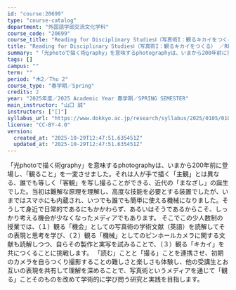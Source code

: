 ```yaml
---
id: "course:20699"
type: "course-catalog"
department: "外国語学部交流文化学科"
course_code: "20699"
course_title: "Reading for Disciplinary StudiesⅠ（写真術I：観るキカイをつくる） ／READING FOR DISCIPLINARY STUDIES I"
title: "Reading for Disciplinary StudiesⅠ（写真術I：観るキカイをつくる） ／READING FOR DISCIPLINARY STUDIES I"
summary: "「光photoで描く術graphy」を意味するphotographyは、いまから200年前に登場し、「観ること」を一変させました。それは人が手で描く「主観」とは異なる、誰でも等しく「客観」を写し撮ることができる、近代の「まなざし」の誕生でし…"
tags: []
campus: ""
term: ""
period: "木2／Thu 2"
course_type: "春学期／Spring"
credits: 2
year: "2025年度／2025 Academic Year 春学期／SPRING SEMESTER"
main_instructor: "山口 誠"
instructors: ["[]"]
syllabus_url: "https://www.dokkyo.ac.jp/research/syllabus/2025/0105/0105_20699_ja_JP.html"
license: "CC-BY-4.0"
version:
  created_at: "2025-10-29T12:47:51.635451Z"
  updated_at: "2025-10-29T12:47:51.635451Z"
---
```

「光photoで描く術graphy」を意味するphotographyは、いまから200年前に登場し、「観ること」を一変させました。それは人が手で描く「主観」とは異なる、誰でも等しく「客観」を写し撮ることができる、近代の「まなざし」の誕生でした。当初は難解な原理を理解し、高度な技能を必要とする装置でしたが、いまではスマホにも内蔵され、いつでも誰でも簡単に使える機械になりました。そうして身近で日常的であるにもかかわらず、あるいはそうであるからこそ、しっかり考える機会が少なくなったメディアでもあります。 そこでこの少人数制の授業では、（１）観る「機会」としての写真術の学術文献（英語）を読解してその表現と思考を学び、（２）観る「機械」としてのピンホールカメラに関する文献も読解しつつ、自らその製作と実写を試みることで、（３）観る「キカイ」を共につくることに挑戦します。 「読む」ことと「撮る」ことを連携させ、初期のカメラを自らつくり撮影することの難しさと楽しさも体験し、他の受講生とお互いの表現を共有して理解を深めることで、写真術というメディアを通じて「観る」ことそのものを改めて学術的に学び問う研究と実践を目指します。
